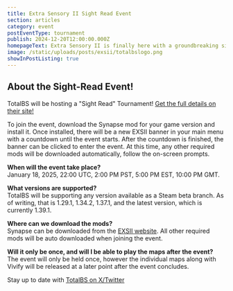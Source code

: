 ```yaml
---
title: Extra Sensory II Sight Read Event
section: articles
category: event
postEventType: tournament
publish: 2024-12-20T12:00:00.000Z
homepageText: Extra Sensory II is finally here with a groundbreaking sight-read event taking place on January 18, 2025!
image: /static/uploads/posts/exsii/totalbslogo.png
showInPostListing: true
---
```


## About the Sight-Read Event!

TotalBS will be hosting a "Sight Read" Tournament! [Get the full details on their site!](https://exsii.totalbs.dev/)

To join the event, download the Synapse mod for your game version and install it. Once installed, there will be a new EXSII banner in your main menu with a countdown until the event starts. After the countdown is finished, the banner can be clicked to enter the event. At this time, any other required mods will be downloaded automatically, follow the on-screen prompts.

**When will the event take place?**
\
January 18, 2025, 22:00 UTC, 2:00 PM PST, 5:00 PM EST, 10:00 PM GMT.

**What versions are supported?**
\
TotalBS will be supporting any version available as a Steam beta branch. As of writing, that is 1.29.1, 1.34.2, 1.37.1, and the latest version, which is currently 1.39.1.

**Where can we download the mods?**
\
Synapse can be downloaded from the [EXSII website](https://exsii.totalbs.dev/). All other required mods will be auto downloaded when joining the event.

**Will it only be once, and will I be able to play the maps after the event?**
\
The event will only be held once, however the individual maps along with Vivify will be released at a later point after the event concludes.

Stay up to date with [TotalBS on X/Twitter](https://x.com/_TotalBS)
